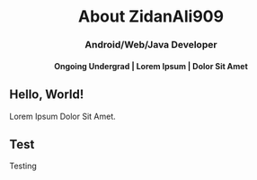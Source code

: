 <h1 align="center">About ZidanAli909</h1>
<h3 align="center">Android/Web/Java Developer</h3>
<h4 align="center">Ongoing Undergrad | Lorem Ipsum | Dolor Sit Amet</h4>

## Hello, World!
<p>Lorem Ipsum Dolor Sit Amet.</p>

## Test
<p>Testing</p>
